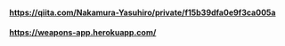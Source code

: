 #### https://qiita.com/Nakamura-Yasuhiro/private/f15b39dfa0e9f3ca005a

#### https://weapons-app.herokuapp.com/
